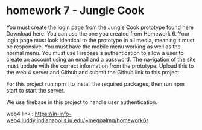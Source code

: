 # homework 7 - Jungle Cook

You must create the login page from the Jungle Cook prototype found here Download here. You can use the one you created from Homework 6.
Your login page must look identical to the prototype in all media, meaning it must be responsive.
You must have the mobile menu working as well as the normal menu.
You must use Firebase's authentication to allow a user to create an account using an email and a password.
The navigation of the site must update with the correct information from the prototype.
Upload this to the web 4 server and Github and submit the Github link to this project.

For this project run npm i to install the required packages, then run npm start to start the server.

We use firebase in this project to handle user authentication.

web4 link :
https://in-info-web4.luddy.indianapolis.iu.edu/~megpalmq/homework6/
